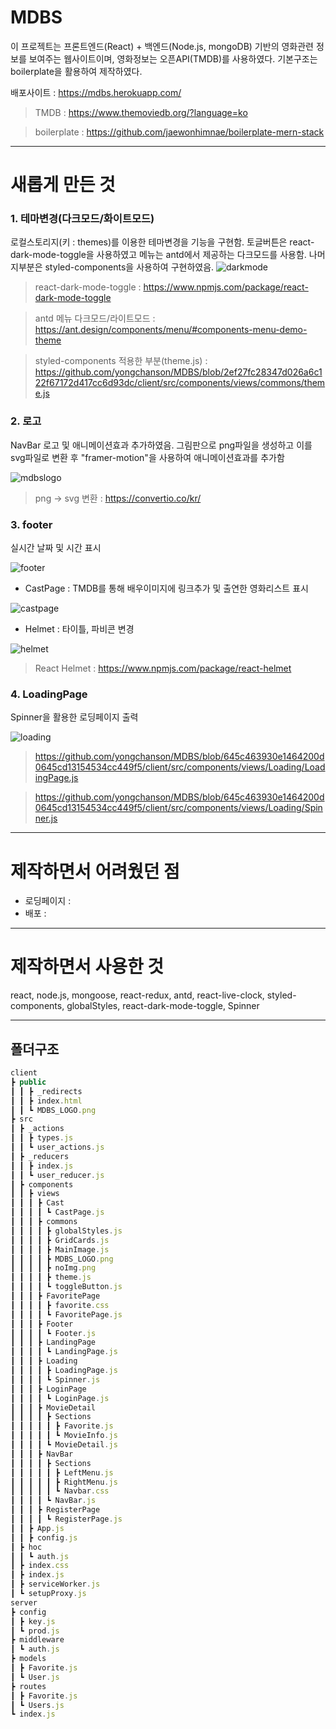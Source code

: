 # MDBS

이 프로젝트는 프론트엔드(React) + 백엔드(Node.js, mongoDB) 기반의 영화관련 정보를 보여주는 웹사이트이며, 영화정보는 오픈API(TMDB)를 사용하였다. 기본구조는 boilerplate을 활용하여 제작하였다.

배포사이트 : https://mdbs.herokuapp.com/

> TMDB : https://www.themoviedb.org/?language=ko

> boilerplate : https://github.com/jaewonhimnae/boilerplate-mern-stack

---

# 새롭게 만든 것

### 1. 테마변경(다크모드/화이트모드)

로컬스토리지(키 : themes)를 이용한 테마변경을 기능을 구현함. 토글버튼은 react-dark-mode-toggle을 사용하였고 메뉴는 antd에서 제공하는 다크모드를 사용함. 나머지부분은 styled-components을 사용하여 구현하였음.
![darkmode](https://user-images.githubusercontent.com/84462830/155286991-d100a755-2d7e-4363-8e74-291745d132a2.gif)

> react-dark-mode-toggle : https://www.npmjs.com/package/react-dark-mode-toggle

> antd 메뉴 다크모드/라이트모드 : https://ant.design/components/menu/#components-menu-demo-theme

> styled-components 적용한 부분(theme.js) : https://github.com/yongchanson/MDBS/blob/2ef27fc28347d026a6c122f67172d417cc6d93dc/client/src/components/views/commons/theme.js

### 2. 로고

NavBar 로고 및 애니메이션효과 추가하였음. 그림판으로 png파일을 생성하고 이를 svg파일로 변환 후 "framer-motion"을 사용하여 애니메이션효과를 추가함

![mdbslogo](https://user-images.githubusercontent.com/84462830/155280482-18486350-6cd4-4b22-97f1-d6a390334988.gif)

> png -> svg 변환 : https://convertio.co/kr/

### 3. footer

실시간 날짜 및 시간 표시

![footer](https://user-images.githubusercontent.com/84462830/155281875-ade16b07-da9f-4830-8261-05d9e128c6e1.gif)

- CastPage : TMDB를 통해 배우이미지에 링크추가 및 출연한 영화리스트 표시

![castpage](https://user-images.githubusercontent.com/84462830/155287216-a257535d-14fd-444e-90b2-bd30ed04e3b2.gif)

- Helmet : 타이틀, 파비콘 변경

![helmet](https://user-images.githubusercontent.com/84462830/155297361-ddab82b2-96a9-46f0-acde-feb1152bf248.gif)

> React Helmet : https://www.npmjs.com/package/react-helmet

### 4. LoadingPage

Spinner을 활용한 로딩페이지 출력

![loading](https://user-images.githubusercontent.com/84462830/155567233-8ee1afa2-7545-4802-8172-8a2afce34253.gif)

> https://github.com/yongchanson/MDBS/blob/645c463930e1464200d0645cd13154534cc449f5/client/src/components/views/Loading/LoadingPage.js

> https://github.com/yongchanson/MDBS/blob/645c463930e1464200d0645cd13154534cc449f5/client/src/components/views/Loading/Spinner.js

---

# 제작하면서 어려웠던 점

- 로딩페이지 :
- 배포 :

---

# 제작하면서 사용한 것

react, node.js, mongoose, react-redux, antd, react-live-clock, styled-components, globalStyles, react-dark-mode-toggle, Spinner

---

## 폴더구조

```javascript
client
┣ public
┃ ┃ ┣ _redirects
┃ ┃ ┣ index.html
┃ ┃ ┗ MDBS_LOGO.png
┣ src
┃ ┣ _actions
┃ ┃ ┣ types.js
┃ ┃ ┗ user_actions.js
┃ ┣ _reducers
┃ ┃ ┣ index.js
┃ ┃ ┗ user_reducer.js
┃ ┣ components
┃ ┃ ┣ views
┃ ┃ ┃ ┣ Cast
┃ ┃ ┃ ┃ ┗ CastPage.js
┃ ┃ ┃ ┣ commons
┃ ┃ ┃ ┃ ┣ globalStyles.js
┃ ┃ ┃ ┃ ┣ GridCards.js
┃ ┃ ┃ ┃ ┣ MainImage.js
┃ ┃ ┃ ┃ ┣ MDBS_LOGO.png
┃ ┃ ┃ ┃ ┣ noImg.png
┃ ┃ ┃ ┃ ┣ theme.js
┃ ┃ ┃ ┃ ┗ toggleButton.js
┃ ┃ ┃ ┣ FavoritePage
┃ ┃ ┃ ┃ ┣ favorite.css
┃ ┃ ┃ ┃ ┗ FavoritePage.js
┃ ┃ ┃ ┣ Footer
┃ ┃ ┃ ┃ ┗ Footer.js
┃ ┃ ┃ ┣ LandingPage
┃ ┃ ┃ ┃ ┗ LandingPage.js
┃ ┃ ┃ ┣ Loading
┃ ┃ ┃ ┃ ┣ LoadingPage.js
┃ ┃ ┃ ┃ ┗ Spinner.js
┃ ┃ ┃ ┣ LoginPage
┃ ┃ ┃ ┃ ┗ LoginPage.js
┃ ┃ ┃ ┣ MovieDetail
┃ ┃ ┃ ┃ ┣ Sections
┃ ┃ ┃ ┃ ┃ ┣ Favorite.js
┃ ┃ ┃ ┃ ┃ ┗ MovieInfo.js
┃ ┃ ┃ ┃ ┗ MovieDetail.js
┃ ┃ ┃ ┣ NavBar
┃ ┃ ┃ ┃ ┣ Sections
┃ ┃ ┃ ┃ ┃ ┣ LeftMenu.js
┃ ┃ ┃ ┃ ┃ ┣ RightMenu.js
┃ ┃ ┃ ┃ ┃ ┗ Navbar.css
┃ ┃ ┃ ┃ ┗ NavBar.js
┃ ┃ ┃ ┣ RegisterPage
┃ ┃ ┃ ┃ ┗ RegisterPage.js
┃ ┃ ┣ App.js
┃ ┃ ┣ config.js
┃ ┣ hoc
┃ ┃ ┗ auth.js
┃ ┣ index.css
┃ ┣ index.js
┃ ┣ serviceWorker.js
┃ ┗ setupProxy.js
server
┣ config
┃ ┣ key.js
┃ ┗ prod.js
┣ middleware
┃ ┗ auth.js
┣ models
┃ ┣ Favorite.js
┃ ┗ User.js
┣ routes
┃ ┣ Favorite.js
┃ ┗ Users.js
┗ index.js
```
